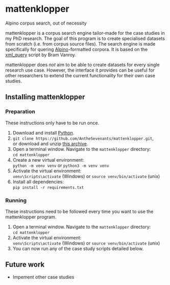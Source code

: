# mattenklopper

Alpino corpus search, out of necessity

mattenklopper is a corpus search engine tailor-made for the case studies in my PhD research. The goal of this program is to create specialised datasets from scratch (i.e. from corpus source files). The search engine is made specifically for quering [Alpino](https://www.let.rug.nl/vannoord/alp/Alpino/)-formatted corpora. It is based on the [xml_query](https://github.com/BramVanroy/xml_query) script by Bram Vanroy.

mattenklopper does *not* aim to be able to create datasets for every single research use case. However, the interface it provides can be useful for other researchers to extend the current functionality for their own case studies.

## Installing mattenklopper

### Preparation

These instructions only have to be run once.

1. Download and install [Python](https://www.python.org/).
2. `git clone https://github.com/AntheSevenants/mattenklopper.git`,   
    or download and unzip [this archive](https://github.com/AntheSevenants/mattenklopper/archive/refs/heads/main.zip).
3. Open a terminal window. Navigate to the `mattenklopper` directory:  
    `cd mattenklopper`
4. Create a new virtual environment:  
    `python -m venv venv` or `python3 -m venv venv`
5. Activate the virtual environment:  
    `venv\Scripts\activate` (Windows) or `source venv/bin/activate` (unix)
6. Install all dependencies:  
    `pip install -r requirements.txt`

### Running

These instructions need to be followed every time you want to use the mattenklopper program.

1. Open a terminal window. Navigate to the `mattenklopper` directory:  
    `cd mattenklopper`
2. Activate the virtual environment:  
    `venv\Scripts\activate` (Windows) or `source venv/bin/activate` (unix)
3. You can now run any of the case study scripts detailed below.

## Future work

* Impement other case studies